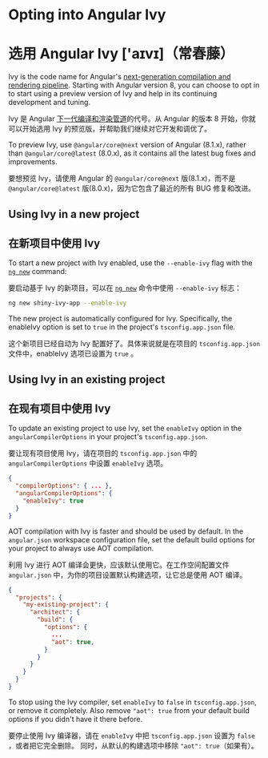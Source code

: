 # Opting into Angular Ivy

# 选用 Angular Ivy ['aɪvɪ]（常春藤）

Ivy is the code name for Angular's [next-generation compilation and rendering pipeline](https://blog.angular.io/a-plan-for-version-8-0-and-ivy-b3318dfc19f7). Starting with Angular version 8, you can choose to opt in to start using a preview version of Ivy and help in its continuing development and tuning.

Ivy 是 Angular [下一代编译和渲染管道](https://blog.angular.io/a-plan-for-version-8-0-and-ivy-b3318dfc19f7)的代号。从 Angular 的版本 8 开始，你就可以开始选用 Ivy 的预览版，并帮助我们继续对它开发和调优了。


<div class="alert is-helpful">

   To preview Ivy, use `@angular/core@next` version of Angular (8.1.x), rather than `@angular/core@latest` (8.0.x), as it contains all the latest bug fixes and improvements.

   要想预览 Ivy，请使用 Angular 的 `@angular/core@next` 版(8.1.x)，而不是 `@angular/core@latest` 版(8.0.x)，因为它包含了最近的所有 BUG 修复和改进。
</div>

## Using Ivy in a new project

## 在新项目中使用 Ivy


To start a new project with Ivy enabled, use the `--enable-ivy` flag with the [`ng new`](cli/new) command:

要启动基于 Ivy 的新项目，可以在 [`ng new`](cli/new) 命令中使用 `--enable-ivy` 标志：


```sh
ng new shiny-ivy-app --enable-ivy
```

The new project is automatically configured for Ivy. Specifically, the enableIvy option is set to `true` in the project's `tsconfig.app.json` file.

这个新项目已经自动为 Ivy 配置好了。具体来说就是在项目的 `tsconfig.app.json` 文件中，enableIvy 选项已设置为 `true` 。


## Using Ivy in an existing project

## 在现有项目中使用 Ivy


To update an existing project to use Ivy, set the `enableIvy` option in the `angularCompilerOptions` in your project's `tsconfig.app.json`.

要让现有项目使用 Ivy，请在项目的 `tsconfig.app.json` 中的 `angularCompilerOptions` 中设置 `enableIvy` 选项。


```json
{
  "compilerOptions": { ... },
  "angularCompilerOptions": {
    "enableIvy": true
  }
}
```

AOT compilation with Ivy is faster and should be used by default. In the `angular.json` workspace configuration file, set the default build options for your project to always use AOT compilation.

利用 Ivy 进行 AOT 编译会更快，应该默认使用它。在工作空间配置文件 `angular.json` 中，为你的项目设置默认构建选项，让它总是使用 AOT 编译。

```json
{
  "projects": {
    "my-existing-project": {
      "architect": {
        "build": {
          "options": {
            ...
            "aot": true,
          }
        }
      }
    }
  }
}
```

To stop using the Ivy compiler, set `enableIvy` to `false` in `tsconfig.app.json`, or remove it completely. Also remove `"aot": true` from your default build options if you didn't have it there before.
 

要停止使用 Ivy 编译器，请在 `enableIvy` 中把 `tsconfig.app.json` 设置为 `false` ，或者把它完全删除。
同时，从默认的构建选项中移除 `"aot": true`（如果有）。 
